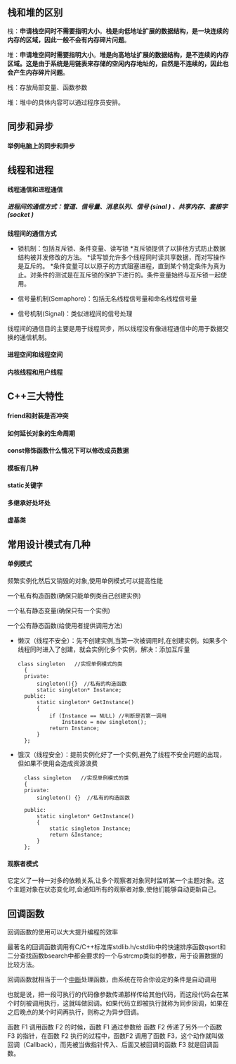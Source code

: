 ## 栈和堆的区别

栈：**申请栈空间时不需要指明大小**。**栈是向低地址扩展的数据结构，是一块连续的内存的区域，因此一般不会有内存碎片问题**。

堆：**申请堆空间时需要指明大小**。**堆是向高地址扩展的数据结构，是不连续的内存区域。这是由于系统是用链表来存储的空闲内存地址的，自然是不连续的，因此也会产生内存碎片问题**。

栈：存放局部变量、函数参数

堆：堆中的具体内容可以通过程序员安排。

## 同步和异步

#### 举例电脑上的同步和异步

## 线程和进程

#### 线程通信和进程通信

##### 进程间的通信方式：管道、信号量、消息队列、信号 (sinal ) 、共享内存、套接字(socket )

**线程间的通信方式**

- 锁机制：包括互斥锁、条件变量、读写锁
     *互斥锁提供了以排他方式防止数据结构被并发修改的方法。
     *读写锁允许多个线程同时读共享数据，而对写操作是互斥的。
     *条件变量可以以原子的方式阻塞进程，直到某个特定条件为真为止。对条件的测试是在互斥锁的保护下进行的。条件变量始终与互斥锁一起使用。

- 信号量机制(Semaphore)：包括无名线程信号量和命名线程信号量

- 信号机制(Signal)：类似进程间的信号处理

线程间的通信目的主要是用于线程同步，所以线程没有像进程通信中的用于数据交换的通信机制。

#### 进程空间和线程空间

#### 内核线程和用户线程

## C++三大特性

#### friend和封装是否冲突

#### 如何延长对象的生命周期

#### const修饰函数什么情况下可以修改成员数据

#### 模板有几种

#### static关键字

#### 多继承好处坏处

#### 虚基类

## 常用设计模式有几种

#### 单例模式

频繁实例化然后又销毁的对象,使用单例模式可以提高性能

一个私有构造函数(确保只能单例类自己创建实例)

一个私有静态变量(确保只有一个实例)

一个公有静态函数(给使用者提供调用方法)

- 懒汉（线程不安全）：先不创建实例,当第一次被调用时,在创建实例。如果多个线程同时进入了创建，就会实例化多个实例，解决：添加互斥量

  ```
  class singleton   //实现单例模式的类  
    {  
    private:  
        singleton(){}  //私有的构造函数  
        static singleton* Instance;  
    public:  
        static singleton* GetInstance()  
        {  
            if (Instance == NULL) //判断是否第一调用  
                Instance = new singleton();  
            return Instance;  
        }  
    }; 
  ```

- 饿汉（线程安全）：提前实例化好了一个实例,避免了线程不安全问题的出现，但如果不使用会造成资源浪费

  ```
    class singleton   //实现单例模式的类  
    {  
    private:  
        singleton() {}  //私有的构造函数  
          
    public:  
        static singleton* GetInstance()  
        {  
            static singleton Instance;  
            return &Instance;  
        }  
    }; 
  ```

#### 观察者模式

它定义了一种一对多的依赖关系,让多个观察者对象同时监听某一个主题对象。这个主题对象在状态变化时,会通知所有的观察者对象,使他们能够自动更新自己。

## 回调函数

回调函数的使用可以大大提升编程的效率

最著名的回调函数调用有C/C++标准库stdlib.h/cstdlib中的快速排序函数qsort和二分查找函数bsearch中都会要求的一个与strcmp类似的参数，用于设置数据的比较方法。

回调函数就相当于一个[中断](https://so.csdn.net/so/search?q=中断&spm=1001.2101.3001.7020)处理函数，由系统在符合你设定的条件是自动调用

也就是说，把一段可执行的代码像参数传递那样传给其他代码，而这段代码会在某个时刻被调用执行，这就叫做回调。如果代码立即被执行就称为同步回调，如果在之后晚点的某个时间再执行，则称之为异步回调。

函数 F1 调用函数 F2 的时候，函数 F1 通过参数给 函数 F2 传递了另外一个函数 F3 的指针，在函数 F2 执行的过程中，函数F2 调用了函数 F3，这个动作就叫做回调（Callback），而先被当做指针传入、后面又被回调的函数 F3 就是回调函数。

